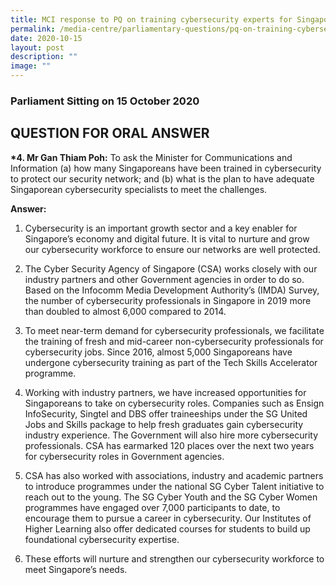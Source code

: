 ```yaml
---
title: MCI response to PQ on training cybersecurity experts for Singapore
permalink: /media-centre/parliamentary-questions/pq-on-training-cybersecurity-experts-for-singapore/
date: 2020-10-15
layout: post
description: ""
image: ""
---
```

### Parliament Sitting on 15 October 2020

QUESTION FOR ORAL ANSWER
------------------------

**\*4. Mr Gan Thiam Poh:** To ask the Minister for Communications and Information (a) how many Singaporeans have been trained in cybersecurity to protect our security network; and (b) what is the plan to have adequate Singaporean cybersecurity specialists to meet the challenges.   
  
**Answer:**  
  
1. Cybersecurity is an important growth sector and a key enabler for Singapore’s economy and digital future. It is vital to nurture and grow our cybersecurity workforce to ensure our networks are well protected.  
  
2. The Cyber Security Agency of Singapore (CSA) works closely with our industry partners and other Government agencies in order to do so. Based on the Infocomm Media Development Authority’s (IMDA) Survey, the number of cybersecurity professionals in Singapore in 2019 more than doubled to almost 6,000 compared to 2014.  
  
3. To meet near-term demand for cybersecurity professionals, we facilitate the training of fresh and mid-career non-cybersecurity professionals for cybersecurity jobs. Since 2016, almost 5,000 Singaporeans have undergone cybersecurity training as part of the Tech Skills Accelerator programme.  
  
4. Working with industry partners, we have increased opportunities for Singaporeans to take on cybersecurity roles. Companies such as Ensign InfoSecurity, Singtel and DBS offer traineeships under the SG United Jobs and Skills package to help fresh graduates gain cybersecurity industry experience. The Government will also hire more cybersecurity professionals. CSA has earmarked 120 places over the next two years for cybersecurity roles in Government agencies.   
  
5. CSA has also worked with associations, industry and academic partners to introduce programmes under the national SG Cyber Talent initiative to reach out to the young. The SG Cyber Youth and the SG Cyber Women programmes have engaged over 7,000 participants to date, to encourage them to pursue a career in cybersecurity. Our Institutes of Higher Learning also offer dedicated courses for students to build up foundational cybersecurity expertise.   
  
6. These efforts will nurture and strengthen our cybersecurity workforce to meet Singapore’s needs.